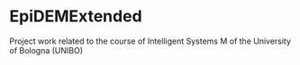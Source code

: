 # EpiDEMExtended
Project work related to the course of Intelligent Systems M of the University of Bologna (UNIBO)
